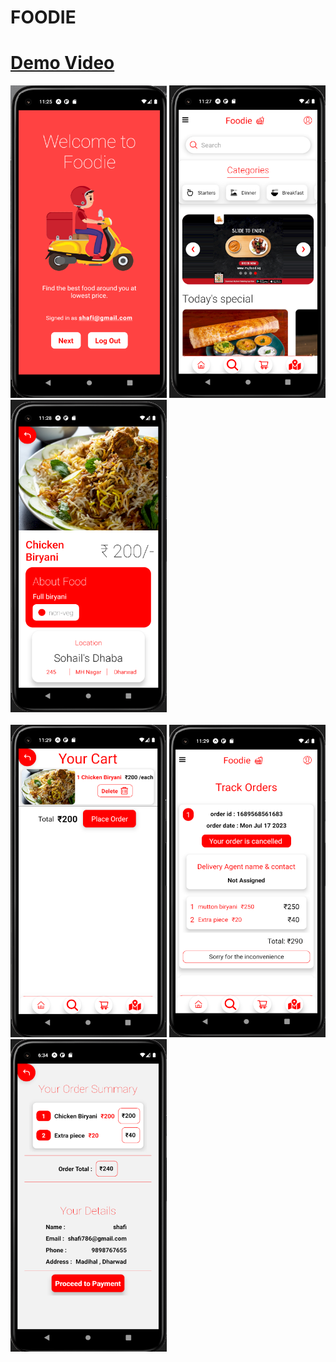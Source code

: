 # FOODIE

# <a href="https://www.linkedin.com/posts/shafiulla-attar-b4a716252_mernstack-fullstackdevelopment-webdeveloper-activity-7118780985088901121-gi5l?utm_source=share&utm_medium=member_desktop">Demo Video</a>

<div>
  <img src="./assets/welcome.png" width="250" height="500">
  <img src="./assets/mainpage.png" width="250" height="500">
  <img src="./assets/card.png" width="250" height="500">
</div>
<br />
<div>
  <img src="./assets/cart.png" width="250" height="500">
  <img src="./assets/track.png" width="250" height="500">
  <img src="./assets/payment.png" width="250" height="500">
</div>
